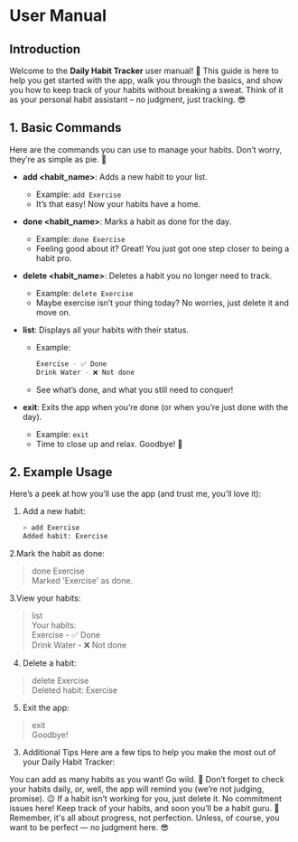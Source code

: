 # User Manual

## Introduction

Welcome to the **Daily Habit Tracker** user manual! 🎉 This guide is here to help you get started with the app, walk you through the basics, and show you how to keep track of your habits without breaking a sweat. Think of it as your personal habit assistant – no judgment, just tracking. 😎

## 1. **Basic Commands**

Here are the commands you can use to manage your habits. Don’t worry, they’re as simple as pie. 🥧

- **add <habit_name>**: Adds a new habit to your list. 
  - Example: `add Exercise`  
  - It’s that easy! Now your habits have a home.

- **done <habit_name>**: Marks a habit as done for the day. 
  - Example: `done Exercise`  
  - Feeling good about it? Great! You just got one step closer to being a habit pro. 

- **delete <habit_name>**: Deletes a habit you no longer need to track.  
  - Example: `delete Exercise`  
  - Maybe exercise isn’t your thing today? No worries, just delete it and move on. 

- **list**: Displays all your habits with their status.
  - Example:  
    ```bash
    Exercise - ✅ Done  
    Drink Water - ❌ Not done
    ```  
  - See what’s done, and what you still need to conquer! 

- **exit**: Exits the app when you’re done (or when you’re just done with the day).  
  - Example: `exit`  
  - Time to close up and relax. Goodbye! 👋

## 2. **Example Usage**

Here’s a peek at how you’ll use the app (and trust me, you’ll love it):

1. Add a new habit:
   ```bash
   > add Exercise  
   Added habit: Exercise  

2.Mark the habit as done:
> done Exercise  
Marked 'Exercise' as done.

3.View your habits:

> list  
Your habits:  
Exercise - ✅ Done  
Drink Water - ❌ Not done

4. Delete a habit:

> delete Exercise  
Deleted habit: Exercise  

5. Exit the app:

> exit  
Goodbye!  

3. Additional Tips
Here are a few tips to help you make the most out of your Daily Habit Tracker:

You can add as many habits as you want! Go wild. 🎉
Don’t forget to check your habits daily, or, well, the app will remind you (we’re not judging, promise). 😉
If a habit isn’t working for you, just delete it. No commitment issues here!
Keep track of your habits, and soon you’ll be a habit guru. 💪
Remember, it's all about progress, not perfection. Unless, of course, you want to be perfect — no judgment here. 😎
